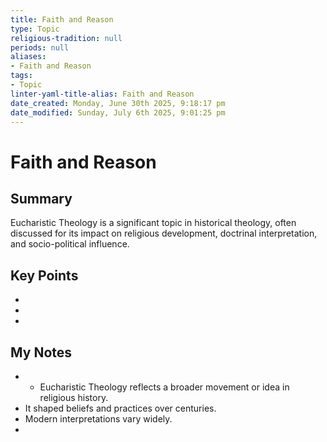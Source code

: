 ```yaml
---
title: Faith and Reason
type: Topic
religious-tradition: null
periods: null
aliases:
- Faith and Reason
tags:
- Topic
linter-yaml-title-alias: Faith and Reason
date_created: Monday, June 30th 2025, 9:18:17 pm
date_modified: Sunday, July 6th 2025, 9:01:25 pm
---
```


# Faith and Reason

## Summary
Eucharistic Theology is a significant topic in historical theology, often discussed for its impact on religious development, doctrinal interpretation, and socio-political influence.

## Key Points
- 
- 
- 

## My Notes
- - Eucharistic Theology reflects a broader movement or idea in religious history.
- It shaped beliefs and practices over centuries.
- Modern interpretations vary widely.
- 